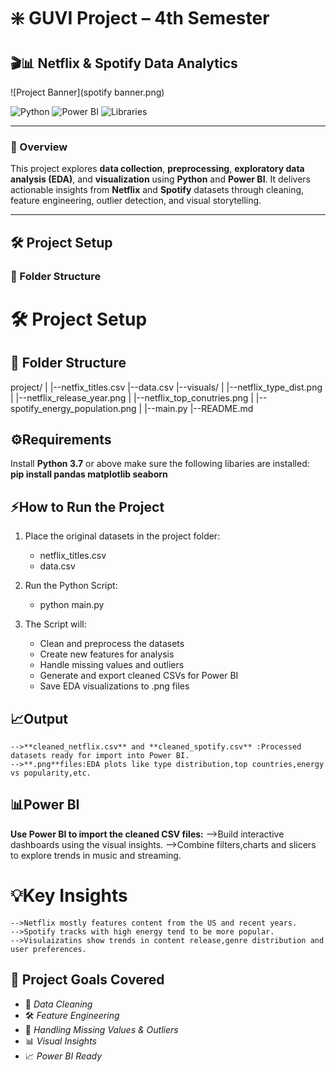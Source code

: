 # ❇️ GUVI Project – 4th Semester  
## 🎬📊 Netflix & Spotify Data Analytics

![Project Banner](spotify banner.png) <!-- Optional: Replace with actual image URL or remove this line -->

![Python](https://img.shields.io/badge/Python-3.7%2B-blue)
![Power BI](https://img.shields.io/badge/Tool-Power%20BI-yellow)
![Libraries](https://img.shields.io/badge/Libraries-pandas%2C%20matplotlib%2C%20seaborn-lightgrey)

---

### 📌 Overview

This project explores **data collection**, **preprocessing**, **exploratory data analysis (EDA)**, and **visualization** using **Python** and **Power BI**. It delivers actionable insights from **Netflix** and **Spotify** datasets through cleaning, feature engineering, outlier detection, and visual storytelling.

---

## 🛠️ Project Setup

### 📁 Folder Structure


 # 🛠️ Project Setup
 ## 📁 Folder Structure
  project/
  |
  |--netfix_titles.csv
  |--data.csv
  |--visuals/
  |  |--netflix_type_dist.png
  |  |--netflix_release_year.png
  |  |--netflix_top_conutries.png
  |  |--spotify_energy_population.png
  |
  |--main.py
  |--README.md

  ## ⚙️Requirements
  Install **Python 3.7** or above make sure the following libaries are installed:
  **pip install pandas matplotlib seaborn**

 ## ⚡How to Run the Project

1. Place the original datasets in the project folder:  
   - netflix_titles.csv  
   - data.csv

2. Run the Python Script:  
   - python main.py

3. The Script will:  
   - Clean and preprocess the datasets  
   - Create new features for analysis  
   - Handle missing values and outliers  
   - Generate and export cleaned CSVs for Power BI  
   - Save EDA visualizations to .png files

  ## 📈Output
    -->**cleaned_netflix.csv** and **cleaned_spotify.csv** :Processed datasets ready for import into Power BI.
    -->**.png**files:EDA plots like type distribution,top countries,energy vs popularity,etc.

  ## 📊Power BI
  **Use Power BI to import the cleaned CSV files:**
    -->Build interactive dashboards using the visual insights.
    -->Combine filters,charts and slicers to explore trends in music and streaming.

  # 💡Key Insights
    -->Netflix mostly features content from the US and recent years.
    -->Spotify tracks with high energy tend to be more popular.
    -->Visulaizatins show trends in content release,genre distribution and user preferences.

## 🎯 Project Goals Covered

- 🧹 *Data Cleaning*  
- 🛠 *Feature Engineering*  
- 🧩 *Handling Missing Values & Outliers*  
- 📊 *Visual Insights*  
- 📈 *Power BI Ready*

  
